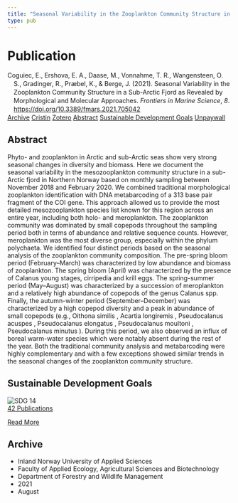 ```yaml
---
title: "Seasonal Variability in the Zooplankton Community Structure in a Sub-Arctic Fjord as Revealed by Morphological and Molecular Approaches"
type: pub
---
```

<h1>Publication</h1>
<article id="csl-bib-container-8HKIATZ6" class="csl-bib-container">
  <div class="csl-bib-body" style="line-height: 1.35; padding-left: 1em; text-indent:-1em;">
  <div class="csl-entry">Coguiec, E., Ershova, E. A., Daase, M., Vonnahme, T. R., Wangensteen, O. S., Gradinger, R., Pr&#xE6;bel, K., &amp; Berge, J. (2021). Seasonal Variability in the Zooplankton Community Structure in a Sub-Arctic Fjord as Revealed by Morphological and Molecular Approaches. <i>Frontiers in Marine Science</i>, <i>8</i>. <a href="https://doi.org/10.3389/fmars.2021.705042">https://doi.org/10.3389/fmars.2021.705042</a></div>
</div>
  <div class="csl-bib-buttons">
    <a href="#taxonomy-article-8HKIATZ6" class="csl-bib-button">Archive</a>
    <a href="https://app.cristin.no/results/show.jsf?id=1926330" alt="Cristin URL" class="csl-bib-button">Cristin</a>
    <a href="http://zotero.org/groups/5022929/items/8HKIATZ6" alt="Zotero URL" class="csl-bib-button">Zotero</a>
    <a href="#abstract-article-8HKIATZ6" class="csl-bib-button">Abstract</a>
    <a href="#sdg-article-8HKIATZ6" class="csl-bib-button">Sustainable Development Goals</a>
    <a href="https://www.frontiersin.org/articles/10.3389/fmars.2021.705042/pdf" class="csl-bib-button">Unpaywall</a>
  </div>
  <div id="csl-bib-meta-container-8HKIATZ6"></div>
</article>
<div id="csl-bib-meta-8HKIATZ6" class="csl-bib-meta">
  <article id="abstract-article-8HKIATZ6" class="abstract-article">
    <h1>Abstract</h1>
    Phyto- and zooplankton in Arctic and sub-Arctic seas show very strong seasonal changes in diversity and biomass. Here we document the seasonal variability in the mesozooplankton community structure in a sub-Arctic fjord in Northern Norway based on monthly sampling between November 2018 and February 2020. We combined traditional morphological zooplankton identification with DNA metabarcoding of a 313 base pair fragment of the COI gene. This approach allowed us to provide the most detailed mesozooplankton species list known for this region across an entire year, including both holo- and meroplankton. The zooplankton community was dominated by small copepods throughout the sampling period both in terms of abundance and relative sequence counts. However, meroplankton was the most diverse group, especially within the phylum polychaeta. We identified four distinct periods based on the seasonal analysis of the zooplankton community composition. The pre-spring bloom period (February–March) was characterized by low abundance and biomass of zooplankton. The spring bloom (April) was characterized by the presence of Calanus young stages, cirripedia and krill eggs. The spring-summer period (May–August) was characterized by a succession of meroplankton and a relatively high abundance of copepods of the genus Calanus spp. Finally, the autumn-winter period (September–December) was characterized by a high copepod diversity and a peak in abundance of small copepods (e.g., Oithona similis , Acartia longiremis , Pseudocalanus acuspes , Pseudocalanus elongatus , Pseudocalanus moultoni , Pseudocalanus minutus ). During this period, we also observed an influx of boreal warm-water species which were notably absent during the rest of the year. Both the traditional community analysis and metabarcoding were highly complementary and with a few exceptions showed similar trends in the seasonal changes of the zooplankton community structure.
  </article>
  <article id="sdg-article-8HKIATZ6" class="sdg-article">
    <h1>Sustainable Development Goals</h1>
    <div class="sdg-container"><div id="sdg14" class="sdg">
<img src="{{< params subfolder >}}images/sdg/sdg14_en.png" class="image" alt="SDG 14">
<div class="sdg-overlay">
<a href="{{< params subfolder >}}en/archive/?sdg=14#archive" class="sdg-publication-count"><span>42</span> Publications</a>
<p><a href="https://sdgs.un.org/goals/goal14" class="sdg-read-more">Read More</a></p>
</div>
</div></div>
  </article>
  <article id="taxonomy-article-8HKIATZ6" class="taxonomy-article">
    <h1>Archive</h1>
    <ul>
      <li>Inland Norway University of Applied Sciences</li>
      <li>Faculty of Applied Ecology, Agricultural Sciences and Biotechnology</li>
      <li>Department of Forestry and Wildlife Management</li>
      <li>2021</li>
      <li>August</li>
    </ul>
  </article>
</div>
